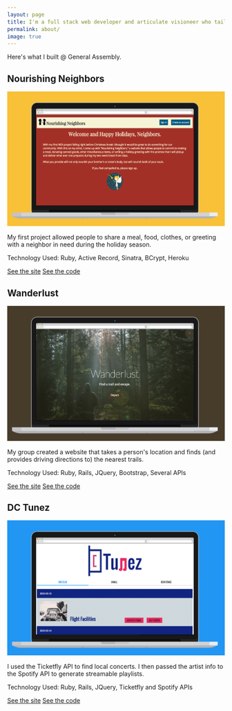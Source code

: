 ```yaml
---
layout: page
title: I'm a full stack web developer and articulate visioneer who tailors inspired solutions to both solve problems and grow communities.
permalink: about/
image: true
---
```

<div class="message">
Here's what I built @ General Assembly.
</div>

<div class="proyecto">

<div id="nourishing">
	<h2>Nourishing Neighbors</h2>
	<a id="project-link" href="http://www.nourishingneighbors.com" target="_blank"><img src="/assets/images/nourishing.png"></a><a href='#wanderlust'><i class="fa fa-chevron-right"></i></a>
	<p class="project-blurb">My first project allowed people to share a meal, food, clothes, or greeting with a neighbor in need during the holiday season.</p>
	<p class="tech">Technology Used: Ruby, Active Record, Sinatra, BCrypt, Heroku</p>
	<a class="project-link" href="http://www.nourishingneighbors.com" target="_blank">See the site</a>
	<a class="project-link" href="https://github.com/ALeonard90/NourishingNeighbors" target="_blank">See the code</a>
</div>

<div id="wanderlust" class="hidden">
	<h2>Wanderlust</h2>
	<a id="project-link" href="#" target="_blank"><img src="/assets/images/Wanderlust.png"></a><a href='#dctunez'><i class="fa fa-chevron-right"></i></a>
	<p class="project-blurb">My group created a website that takes a person's location and finds (and provides driving directions to) the nearest trails.</p>
	<p class="tech">Technology Used: Ruby, Rails, JQuery, Bootstrap, Several APIs</p>
	<a class="project-link" href="#" target="_blank">See the site</a>
	<a class="project-link" href="https://github.com/ALeonard90/trails" target="_blank">See the code</a>
</div>

<div id="dctunez" class="hidden">
	<h2>DC Tunez</h2>
	<a id="project-link" href="http://dctunez.herokuapp.com" target="_blank"><img src="/assets/images/dctunez.png"></a><a href="#nourishing"><i class="fa fa-chevron-right"></i></a>
	<p class="project-blurb">I used the Ticketfly API to find local concerts. I then passed the artist info to the Spotify API to generate streamable playlists.</p>
	<p class="tech">Technology Used: Ruby, Rails, JQuery, Ticketfly and Spotify APIs</p>
	<a class="project-link" href="http://dctunez.herokuapp.com" target="_blank">See the site</a>
	<a class="project-link" href="https://github.com/ALeonard90/DCTunez" target="_blank">See the code</a>
</div>
</div>